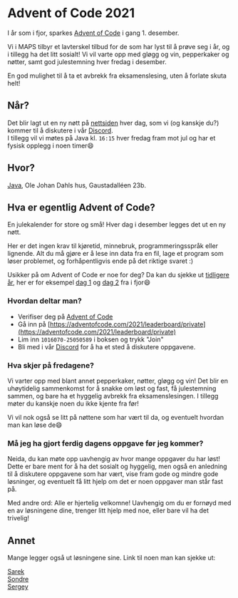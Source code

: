 # Advent of Code 2021
I år som i fjor, sparkes [Advent of Code](https://adventofcode.com/) i gang 1. desember.

Vi i MAPS tilbyr et lavterskel tilbud for de som har lyst til å prøve seg i år, og i tillegg ha det litt sosialt! 
Vi vil varte opp med gløgg og vin, pepperkaker og nøtter, samt god julestemning hver fredag i desember.

En god mulighet til å ta et avbrekk fra eksamenslesing, uten å forlate skuta helt!

## Når?
Det blir lagt ut en ny nøtt på [nettsiden](https://adventofcode.com/) hver dag, som vi (og kanskje du?) kommer til å diskutere i vår [Discord](https://discord.gg/VWr6Xj3QZS). \
I tillegg vil vi møtes på Java kl. `16:15` hver fredag fram mot jul og har et fysisk opplegg i noen timer😄

## Hvor?
[Java](https://ifirom.no/2/2423), Ole Johan Dahls hus, Gaustadalléen 23b.


## Hva er egentlig Advent of Code?
En julekalender for store og små! Hver dag i desember legges det ut en ny nøtt.

Her er det ingen krav til kjøretid, minnebruk, programmeringsspråk eller lignende. Alt du må gjøre er å lese inn data fra en fil, lage et program som løser problemet, og forhåpentligvis ende på det riktige svaret :)

Usikker på om Advent of Code er noe for deg? Da kan du sjekke ut [tidligere år](https://adventofcode.com/2021/events), her er for eksempel [dag 1](https://adventofcode.com/2020/day/1) og [dag 2](https://adventofcode.com/2020/day/2) fra i fjor😄


### Hvordan deltar man?
- Verifiser deg på [Advent of Code](https://adventofcode.com/)
- Gå inn på [https://adventofcode.com/2021/leaderboard/private](https://adventofcode.com/2021/leaderboard/private)
- Lim inn `1016070-25050589` i boksen og trykk "Join"
- Bli med i vår [Discord](https://discord.gg/VWr6Xj3QZS) for å ha et sted å diskutere oppgavene.


### Hva skjer på fredagene?
Vi varter opp med blant annet pepperkaker, nøtter, gløgg og vin! Det blir en uhøytidelig sammenkomst for å snakke om løst og fast, få julestemning sammen, og bare ha et hyggelig avbrekk fra eksamenslesingen. I tillegg møter du kanskje noen du ikke kjente fra før!

Vi vil nok også se litt på nøttene som har vært til da, og eventuelt hvordan man kan løse de😄


### Må jeg ha gjort ferdig dagens oppgave før jeg kommer?
Neida, du kan møte opp uavhengig av hvor mange oppgaver du har løst! Dette er bare ment for å ha det sosialt og hyggelig, men også en anledning til å diskutere oppgavene som har vært, vise fram gode og mindre gode løsninger, og eventuelt få litt hjelp om det er noen oppgaver man står fast på.

Med andre ord: Alle er hjertelig velkomne! Uavhengig om du er fornøyd med en av løsningene dine, trenger litt hjelp med noe, eller bare vil ha det trivelig!


## Annet
Mange legger også ut løsningene sine. Link til noen man kan sjekke ut:

[Sarek](https://github.com/sarsko/aoc-2020) \
[Sondre](https://github.com/sondresl/AdventOfCode) \
[Sergey](https://github.com/sergiosja/AdventOfCode)
